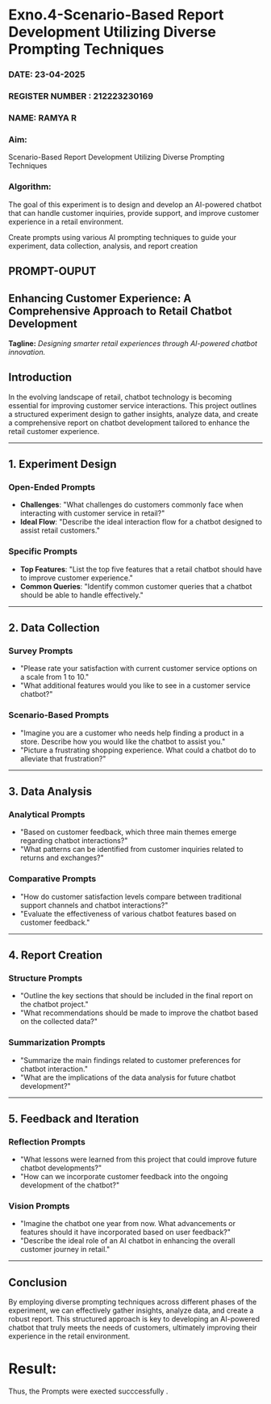 # Exno.4-Scenario-Based Report Development Utilizing Diverse Prompting Techniques
### DATE: 23-04-2025                                                                           
### REGISTER NUMBER : 212223230169
### NAME: RAMYA R
### Aim: 
Scenario-Based Report Development Utilizing Diverse Prompting Techniques
### Algorithm: 
The goal of this experiment is to design and develop an AI-powered chatbot that can handle customer inquiries, provide support, and improve customer experience in a retail environment. 

Create prompts using various AI prompting techniques to guide your experiment, data collection, analysis, and report creation

## PROMPT-OUPUT

## Enhancing Customer Experience: A Comprehensive Approach to Retail Chatbot Development

**Tagline:** _Designing smarter retail experiences through AI-powered chatbot innovation._

## Introduction
In the evolving landscape of retail, chatbot technology is becoming essential for improving customer service interactions. This project outlines a structured experiment design to gather insights, analyze data, and create a comprehensive report on chatbot development tailored to enhance the retail customer experience.

---

## 1. Experiment Design

### Open-Ended Prompts
- **Challenges**: "What challenges do customers commonly face when interacting with customer service in retail?"
- **Ideal Flow**: "Describe the ideal interaction flow for a chatbot designed to assist retail customers."

### Specific Prompts
- **Top Features**: "List the top five features that a retail chatbot should have to improve customer experience."
- **Common Queries**: "Identify common customer queries that a chatbot should be able to handle effectively."

---

## 2. Data Collection

### Survey Prompts
- "Please rate your satisfaction with current customer service options on a scale from 1 to 10."
- "What additional features would you like to see in a customer service chatbot?"

### Scenario-Based Prompts
- "Imagine you are a customer who needs help finding a product in a store. Describe how you would like the chatbot to assist you."
- "Picture a frustrating shopping experience. What could a chatbot do to alleviate that frustration?"

---

## 3. Data Analysis

### Analytical Prompts
- "Based on customer feedback, which three main themes emerge regarding chatbot interactions?"
- "What patterns can be identified from customer inquiries related to returns and exchanges?"

### Comparative Prompts
- "How do customer satisfaction levels compare between traditional support channels and chatbot interactions?"
- "Evaluate the effectiveness of various chatbot features based on customer feedback."

---

## 4. Report Creation

### Structure Prompts
- "Outline the key sections that should be included in the final report on the chatbot project."
- "What recommendations should be made to improve the chatbot based on the collected data?"

### Summarization Prompts
- "Summarize the main findings related to customer preferences for chatbot interaction."
- "What are the implications of the data analysis for future chatbot development?"

---

## 5. Feedback and Iteration

### Reflection Prompts
- "What lessons were learned from this project that could improve future chatbot developments?"
- "How can we incorporate customer feedback into the ongoing development of the chatbot?"

### Vision Prompts
- "Imagine the chatbot one year from now. What advancements or features should it have incorporated based on user feedback?"
- "Describe the ideal role of an AI chatbot in enhancing the overall customer journey in retail."

---

## Conclusion
By employing diverse prompting techniques across different phases of the experiment, we can effectively gather insights, analyze data, and create a robust report. This structured approach is key to developing an AI-powered chatbot that truly meets the needs of customers, ultimately improving their experience in the retail environment.





# Result: 
Thus, the Prompts were exected succcessfully .

